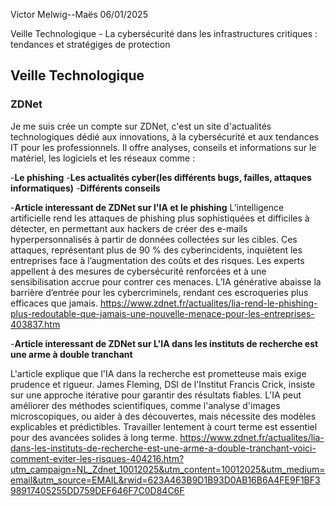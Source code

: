 Victor Melwig--Maës
06/01/2025

Veille Technologique - La cybersécurité dans les infrastructures critiques : tendances et stratégiges de protection

## **Veille Technologique**

### **ZDNet**
Je me suis crée un compte sur ZDNet, c'est un site d'actualités technologiques dédié aux innovations, à la cybersécurité et aux tendances IT pour les professionnels. 
Il offre analyses, conseils et informations sur le matériel, les logiciels et les réseaux comme :

-**Le phishing**
-**Les actualités cyber(les différents bugs, failles, attaques informatiques)**
-**Différents conseils**

-**Article interessant de ZDNet sur l'IA et le phishing**
L’intelligence artificielle rend les attaques de phishing plus sophistiquées et difficiles à détecter, en permettant aux hackers de créer des e-mails hyperpersonnalisés à partir de données collectées sur les cibles.
Ces attaques, représentant plus de 90 % des cyberincidents, inquiètent les entreprises face à l’augmentation des coûts et des risques. 
Les experts appellent à des mesures de cybersécurité renforcées et à une sensibilisation accrue pour contrer ces menaces.
L’IA générative abaisse la barrière d’entrée pour les cybercriminels, rendant ces escroqueries plus efficaces que jamais.
https://www.zdnet.fr/actualites/lia-rend-le-phishing-plus-redoutable-que-jamais-une-nouvelle-menace-pour-les-entreprises-403837.htm

-**Article interessant de ZDNet sur L'IA dans les instituts de recherche est une arme à double tranchant**

L'article explique que l'IA dans la recherche est prometteuse mais exige prudence et rigueur. James Fleming, DSI de l'Institut Francis Crick, insiste sur une approche itérative pour garantir des résultats fiables. L'IA peut améliorer des méthodes scientifiques, comme l'analyse d'images microscopiques, ou aider à des découvertes, mais nécessite des modèles explicables et prédictibles. Travailler lentement à court terme est essentiel pour des avancées solides à long terme.
https://www.zdnet.fr/actualites/lia-dans-les-instituts-de-recherche-est-une-arme-a-double-tranchant-voici-comment-eviter-les-risques-404216.htm?utm_campaign=NL_Zdnet_10012025&utm_content=10012025&utm_medium=email&utm_source=EMAIL&rwid=623A463B9D1B93D0AB16B6A4FE9F1BF398917405255DD759DEF646F7C0D84C6F

